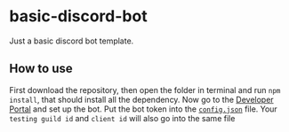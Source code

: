 # basic-discord-bot
Just a basic discord bot template.

## How to use
First download the repository, then open the folder in terminal and run `npm install`, that should install all the dependency. Now go to the [Developer Portal](https://discord.com/developers/applications) and set up the bot. Put the bot token into the [`config.json`](config.json) file. Your `testing guild id` and `client id` will also go into the same file  
